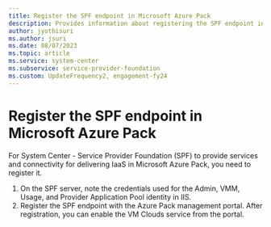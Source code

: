 ```yaml
---
title: Register the SPF endpoint in Microsoft Azure Pack
description: Provides information about registering the SPF endpoint in Microsoft Azure Pack
author: jyothisuri
ms.author: jsuri
ms.date: 08/07/2023
ms.topic: article
ms.service: system-center
ms.subservice: service-provider-foundation
ms.custom: UpdateFrequency2, engagement-fy24
---
```




# Register the SPF endpoint in Microsoft Azure Pack



For System Center - Service Provider Foundation (SPF) to provide services and connectivity for delivering IaaS in Microsoft Azure Pack, you need to register it.

1. On the SPF server, note the credentials used for the Admin, VMM, Usage, and Provider Application Pool identity in IIS.
2. Register the SPF endpoint with the Azure Pack management portal. After registration, you can enable the VM Clouds service from the portal.